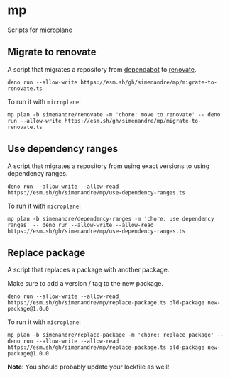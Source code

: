 # mp

Scripts for [microplane](https://github.com/Clever/microplane)

## Migrate to renovate

A script that migrates a repository from [dependabot](https://dependabot.com/) to [renovate](https://renovatebot.com/).

```shell
deno run --allow-write https://esm.sh/gh/simenandre/mp/migrate-to-renovate.ts
```

To run it with `microplane`:

```shell
mp plan -b simenandre/renovate -m 'chore: move to renovate' -- deno run --allow-write https://esm.sh/gh/simenandre/mp/migrate-to-renovate.ts
```

## Use dependency ranges

A script that migrates a repository from using exact versions to using dependency ranges.

```shell
deno run --allow-write --allow-read https://esm.sh/gh/simenandre/mp/use-dependency-ranges.ts
```

To run it with `microplane`:

```shell
mp plan -b simenandre/dependency-ranges -m 'chore: use dependency ranges' -- deno run --allow-write --allow-read https://esm.sh/gh/simenandre/mp/use-dependency-ranges.ts
```

## Replace package

A script that replaces a package with another package.

Make sure to add a version / tag to the new package.

```shell
deno run --allow-write --allow-read https://esm.sh/gh/simenandre/mp/replace-package.ts old-package new-package@1.0.0
```

To run it with `microplane`:

```shell
mp plan -b simenandre/replace-package -m 'chore: replace package' -- deno run --allow-write --allow-read https://esm.sh/gh/simenandre/mp/replace-package.ts old-package new-package@1.0.0
```

**Note**: You should probably update your lockfile as well!
